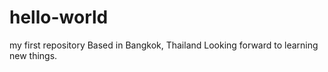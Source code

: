 # hello-world
my first repository
Based in Bangkok, Thailand
Looking forward to learning new things. 
